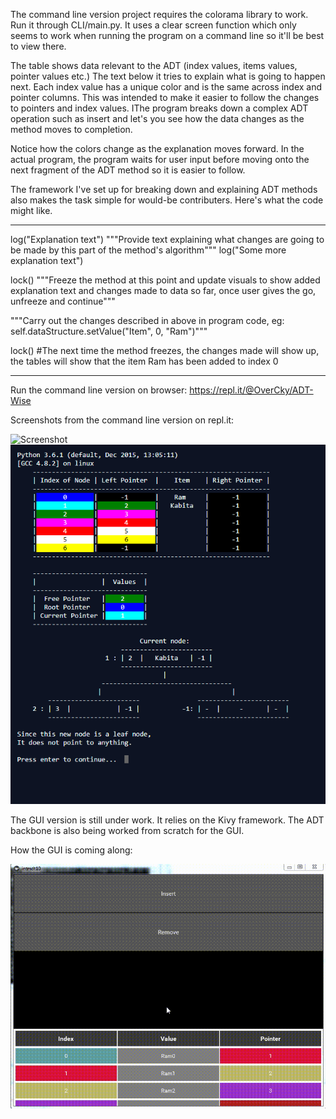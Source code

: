 
The command line version project requires the colorama library to work.
Run it through CLI/main.py. It uses a clear screen function which 
only seems to work when running the program on a command line so it'll be best to 
view there.

The table shows data relevant to the ADT (index values, items values, pointer values etc.)
The text below it tries to explain what is going to happen next. 
Each index value has a unique color and is the same across index and pointer columns. 
This was intended to make it easier to follow the changes to pointers and index values.
IThe program breaks down a complex ADT operation
such as insert and let's you see how the data changes as the method moves to completion.

Notice how the colors change as the explanation moves forward.
In the actual program, the program waits for user input before moving onto the next fragment of the 
ADT method so it is easier to follow.

The framework I've set up for breaking down and explaining ADT methods also makes the task
simple for would-be contributers. Here's what the code might like.

-----------------------
log("Explanation text") """Provide text explaining what changes are going to be made by this part of the method's algorithm"""
log("Some more explanation text")

lock() """Freeze the method at this point and update visuals to show added explanation text and changes made to data so far, once user gives the go, unfreeze and continue"""

"""Carry out the changes described in above in program code, eg: self.dataStructure.setValue("Item", 0, "Ram")"""

lock() #The next time the method freezes, the changes made will show up, the tables will show that the item Ram has been added to index 0


-----------------------

Run the command line version on browser: https://repl.it/@OverCky/ADT-Wise

Screenshots from the command line version on repl.it:

![Screenshot](ADTWIse.gif)
![Screenshot](Screenshot1.PNG)

The GUI version is still under work. It relies on the Kivy framework.
The ADT backbone is also being worked from scratch for the GUI.

How the GUI is coming along:

![Screenshot](GUI.gif)

